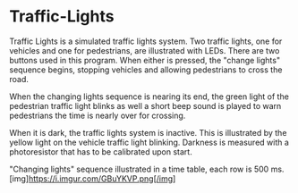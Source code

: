 # Traffic-Lights

Traffic Lights is a simulated traffic lights system.
Two traffic lights, one for vehicles and one for
pedestrians, are illustrated with LEDs. There are two
buttons used in this program. When either is pressed,
the "change lights" sequence begins, stopping vehicles
and allowing pedestrians to cross the road.
   
When the changing lights sequence is nearing its end,
the green light of the pedestrian traffic light blinks
as well a short beep sound is played to warn pedestrians
the time is nearly over for crossing.
   
When it is dark, the traffic lights system is inactive.
This is illustrated by the yellow light on the vehicle
traffic light blinking. Darkness is measured with a
photoresistor that has to be calibrated upon start.

"Changing lights" sequence illustrated in a time table,
each row is 500 ms.
[img]https://i.imgur.com/GBuYKVP.png[/img]
